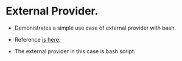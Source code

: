 # External Provider.

- Demonistrates a simple use case of external provider with bash. 

- Reference [is here](https://registry.terraform.io/providers/hashicorp/external/latest/docs/data-sources/data_source). 

- The external provider in this case is bash script.

